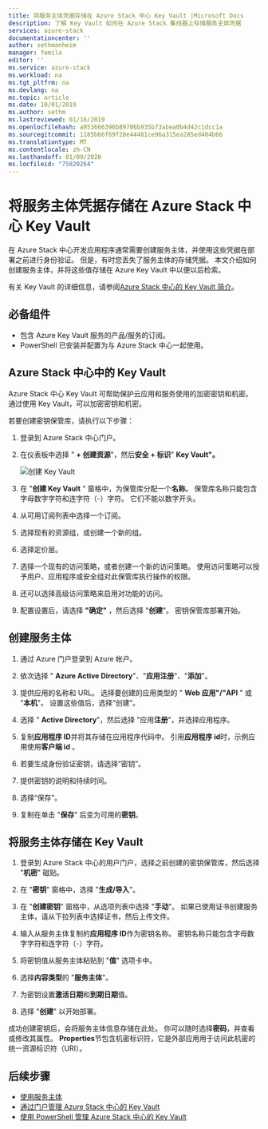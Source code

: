 ```yaml
---
title: 将服务主体凭据存储在 Azure Stack 中心 Key Vault |Microsoft Docs
description: 了解 Key Vault 如何在 Azure Stack 集线器上存储服务主体凭据
services: azure-stack
documentationcenter: ''
author: sethmanheim
manager: femila
editor: ''
ms.service: azure-stack
ms.workload: na
ms.tgt_pltfrm: na
ms.devlang: na
ms.topic: article
ms.date: 10/01/2019
ms.author: sethm
ms.lastreviewed: 01/16/2019
ms.openlocfilehash: a953666396b89706b935b73abea0b4d42c1dcc1a
ms.sourcegitcommit: 1185b66f69f28e44481ce96a315ea285ed404b66
ms.translationtype: MT
ms.contentlocale: zh-CN
ms.lasthandoff: 01/09/2020
ms.locfileid: "75820264"
---
```

# <a name="store-service-principal-credentials-in-azure-stack-hub-key-vault"></a>将服务主体凭据存储在 Azure Stack 中心 Key Vault

在 Azure Stack 中心开发应用程序通常需要创建服务主体，并使用这些凭据在部署之前进行身份验证。 但是，有时您丢失了服务主体的存储凭据。 本文介绍如何创建服务主体，并将这些值存储在 Azure Key Vault 中以便以后检索。

有关 Key Vault 的详细信息，请参阅[Azure Stack 中心的 Key Vault 简介](azure-stack-key-vault-intro.md)。

## <a name="prerequisites"></a>必备组件

- 包含 Azure Key Vault 服务的产品/服务的订阅。
- PowerShell 已安装并配置为与 Azure Stack 中心一起使用。

## <a name="key-vault-in-azure-stack-hub"></a>Azure Stack 中心中的 Key Vault

Azure Stack 中心 Key Vault 可帮助保护云应用和服务使用的加密密钥和机密。 通过使用 Key Vault，可以加密密钥和机密。

若要创建密钥保管库，请执行以下步骤：

1. 登录到 Azure Stack 中心门户。

2. 在仪表板中选择 " **+ 创建资源**"，然后**安全 + 标识**" **Key Vault"。**

   ![创建 Key Vault](media/azure-stack-key-vault-store-credentials/create-key-vault.png)

3. 在 "**创建 Key Vault** " 窗格中，为保管库分配一个**名称**。 保管库名称只能包含字母数字字符和连字符（-）字符。 它们不能以数字开头。

4. 从可用订阅列表中选择一个订阅。

5. 选择现有的资源组，或创建一个新的组。

6. 选择定价层。

7. 选择一个现有的访问策略，或者创建一个新的访问策略。 使用访问策略可以授予用户、应用程序或安全组对此保管库执行操作的权限。

8. 还可以选择高级访问策略来启用对功能的访问。

9. 配置设置后，请选择 **"确定"** ，然后选择 "**创建**"。 密钥保管库部署开始。

## <a name="create-a-service-principal"></a>创建服务主体

1. 通过 Azure 门户登录到 Azure 帐户。

2. 依次选择 " **Azure Active Directory**"、"**应用注册**"、"**添加**"。

3. 提供应用的名称和 URL。 选择要创建的应用类型的 " **Web 应用"/"API** " 或 "**本机**"。 设置这些值后，选择“创建”。

4. 选择 " **Active Directory**"，然后选择 "应用**注册**"，并选择应用程序。

5. 复制**应用程序 ID**并将其存储在应用程序代码中。 引用**应用程序 id**时，示例应用使用**客户端 id** 。

6. 若要生成身份验证密钥，请选择“密钥”。

7. 提供密钥的说明和持续时间。

8. 选择“保存”。

9. 复制在单击 "**保存**" 后变为可用的**密钥**。

## <a name="store-the-service-principal-inside-key-vault"></a>将服务主体存储在 Key Vault

1. 登录到 Azure Stack 中心的用户门户，选择之前创建的密钥保管库，然后选择 "**机密**" 磁贴。

2. 在 "**密钥**" 窗格中，选择 "**生成/导入**"。

3. 在 "**创建密钥**" 窗格中，从选项列表中选择 "**手动**"。 如果已使用证书创建服务主体，请从下拉列表中选择证书，然后上传文件。

4. 输入从服务主体复制的**应用程序 ID**作为密钥名称。 密钥名称只能包含字母数字字符和连字符（-）字符。

5. 将密钥值从服务主体粘贴到 "**值**" 选项卡中。

6. 选择**内容类型**的 "**服务主体**"。

7. 为密钥设置**激活日期**和**到期日期**值。

8. 选择 "**创建**" 以开始部署。

成功创建密钥后，会将服务主体信息存储在此处。 你可以随时选择**密码**，并查看或修改其属性。 **Properties**节包含机密标识符，它是外部应用用于访问此机密的统一资源标识符（URI）。

## <a name="next-steps"></a>后续步骤

- [使用服务主体](azure-stack-create-service-principals.md)
- [通过门户管理 Azure Stack 中心的 Key Vault](azure-stack-key-vault-manage-portal.md)  
- [使用 PowerShell 管理 Azure Stack 中心的 Key Vault](azure-stack-key-vault-manage-powershell.md)
